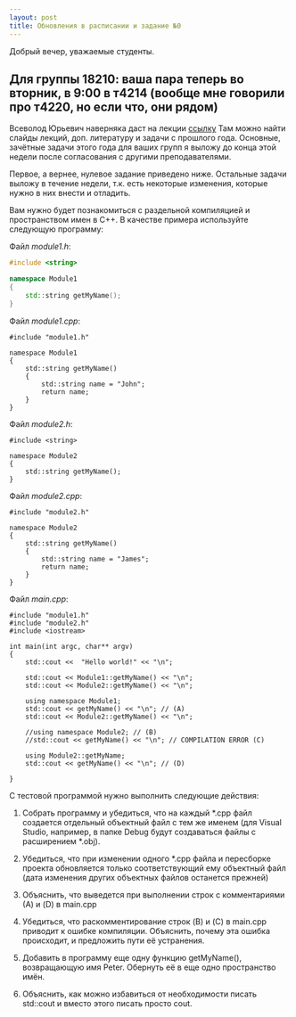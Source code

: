 ```yaml
---
layout: post
title: Обновления в расписании и задание №0
---
```

 
Добрый вечер, уважаемые студенты. 

## Для группы 18210: ваша пара теперь во вторник, в 9:00 в т4214 (вообще мне говорили про т4220, но если что, они рядом)

Всеволод Юрьевич наверняка даст на лекции [ссылку](https://www.sites.google.com/site/nguoop/)
Там можно найти слайды лекций, доп. литературу и задачи с прошлого года. Основные, зачётные задачи этого года для ваших групп я выложу до конца этой недели после согласования с другими преподавателями.

Первое, а вернее, нулевое задание приведено ниже. Остальные задачи выложу в течение недели, т.к. есть некоторые изменения, которые нужно в них внести и отладить.

Вам нужно будет познакомиться с раздельной компиляцией и пространством имен в C++. В качестве примера используйте следующую программу:

Файл _module1.h_:
```cpp
#include <string>

namespace Module1
{
	std::string getMyName();
}
```

Файл _module1.cpp_:
```сpp
#include "module1.h"

namespace Module1
{
	std::string getMyName()
	{
		std::string name = "John";
		return name;
	}
}
```

Файл _module2.h_:
```сpp
#include <string>

namespace Module2
{
	std::string getMyName();
}
```
Файл _module2.cpp_:
```сpp
#include "module2.h"

namespace Module2
{
	std::string getMyName()
	{
		std::string name = "James";
		return name;
	}
}
```
Файл _main.cpp_:
```сpp
#include "module1.h"
#include "module2.h"
#include <iostream>

int main(int argc, char** argv)
{
	std::cout <<  "Hello world!" << "\n";
	
	std::cout << Module1::getMyName() << "\n";
	std::cout << Module2::getMyName() << "\n";

	using namespace Module1;
	std::cout << getMyName() << "\n"; // (A)
	std::cout << Module2::getMyName() << "\n";

	//using namespace Module2; // (B)
	//std::cout << getMyName() << "\n"; // COMPILATION ERROR (C)

	using Module2::getMyName;
	std::cout << getMyName() << "\n"; // (D)

}
```
С тестовой программой нужно выполнить следующие действия:
1. Собрать программу и убедиться, что на каждый *.cpp файл создается отдельный объектный файл с тем же именем (для Visual Studio, например, в папке Debug будут создаваться файлы с расширением *.obj). 

2. Убедиться, что при изменении одного *.cpp файла и пересборке проекта обновляется только соответствующий ему объектный файл (дата изменения других объектных файлов останется прежней)

3. Объяснить, что выведется при выполнении строк с комментариями (А) и (D) в main.cpp

4. Убедиться, что раскомментирование строк (B) и (C) в main.cpp приводит к ошибке компиляции. Объяснить, почему эта ошибка происходит, и предложить пути её устранения.

5. Добавить в программу еще одну функцию getMyName(), возвращающую имя Peter. Обернуть её в еще одно пространство имён.

6. Объяснить, как можно избавиться от необходимости писать std::cout и вместо этого писать просто cout.
